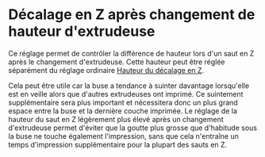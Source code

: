 Décalage en Z après changement de hauteur d'extrudeuse
====
Ce réglage permet de contrôler la différence de hauteur lors d'un saut en Z après le changement d'extrudeuse. Cette hauteur peut être réglée séparément du réglage ordinaire [Hauteur du décalage en Z](retraction_hop.md).

Cela peut être utile car la buse a tendance à suinter davantage lorsqu'elle est en veille alors que d'autres extrudeuses ont imprimé. Ce suintement supplémentaire sera plus important et nécessitera donc un plus grand espace entre la buse et la dernière couche imprimée. Le réglage de la hauteur du saut en Z légèrement plus élevé après un changement d'extrudeuse permet d'éviter que la goutte plus grosse que d'habitude sous la buse ne touche également l'impression, sans que cela n'entraîne un temps d'impression supplémentaire pour la plupart des sauts en Z.
